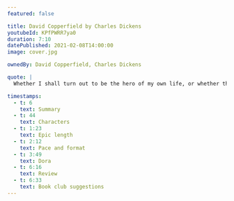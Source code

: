 ```yaml
---
featured: false

title: David Copperfield by Charles Dickens
youtubeId: KPfPWRR7ya0
duration: 7:10
datePublished: 2021-02-08T14:00:00
image: cover.jpg

ownedBy: David Copperfield, Charles Dickens

quote: |
  Whether I shall turn out to be the hero of my own life, or whether that station will be held by anybody else, these pages must show.

timestamps:
  - t: 6
    text: Summary
  - t: 44
    text: Characters
  - t: 1:23
    text: Epic length
  - t: 2:12
    text: Pace and format
  - t: 3:49
    text: Dora
  - t: 6:16
    text: Review
  - t: 6:33
    text: Book club suggestions
---
```


